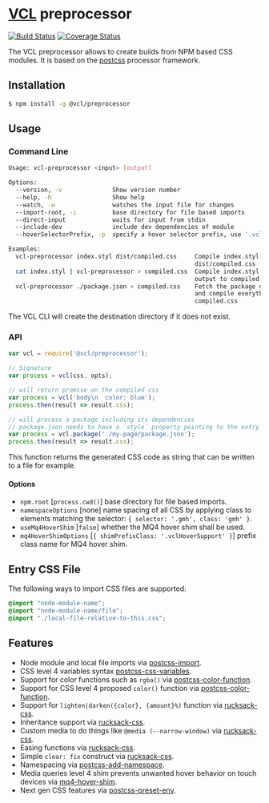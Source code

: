 # [VCL](https://github.com/vcl/vcl/doc) preprocessor

[![Build Status](http://img.shields.io/travis/vcl/preprocessor.svg?style=flat)](https://travis-ci.org/vcl/preprocessor)
[![Coverage Status](https://coveralls.io/repos/vcl/preprocessor/badge.svg?branch=master)](https://coveralls.io/r/vcl/preprocessor?branch=master)

The VCL preprocessor allows to create builds from NPM based CSS modules.
It is based on the [postcss](https://github.com/postcss/postcss)
processor framework.

## Installation

```sh
$ npm install -g @vcl/preprocessor
```

## Usage

### Command Line

```sh
Usage: vcl-preprocessor <input> [output]

Options:
  --version, -v              Show version number
  --help, -h                 Show help
  --watch, -w                watches the input file for changes
  --import-root, -i          base directory for file based imports
  --direct-input             waits for input from stdin
  --include-dev              include dev dependencies of module          [default: true]
  --hoverSelectorPrefix, -p  specify a hover selector prefix, use '.vclHoverSupport' if no argument was provided

Examples:
  vcl-preprocessor index.styl dist/compiled.css     Compile index.styl and output to
                                                    dist/compiled.css
  cat index.styl | vcl-preprocessor > compiled.css  Compile index.styl and pipe
                                                    output to compiled.css
  vcl-preprocessor ./package.json > compiled.css    Fetch the package dependencies
                                                    and compile everything to
                                                    compiled.css
```
The VCL CLI will create the destination directory if it does not exist.

### API

```js
var vcl = require('@vcl/preprocessor');

// Signature
var process = vcl(css, opts);

// will return promise on the compiled css
var process = vcl('body\n  color: blue');
process.then(result => result.css);

// will process a package including its dependencies
// package.json needs to have a `style` property pointing to the entry styl file
var process = vcl.package('./my-page/package.json');
process.then(result => result.css);
```

This function returns the generated CSS code as string that
can be written to a file for example.

#### Options

- `npm.root` [`process.cwd()`] base directory for file based imports.
- `namespaceOptions` [none] name spacing of all CSS by applying class to elements matching the selector: `{ selector: '.gmh', class: 'gmh' }`.
- `useMq4HoverShim` [`false`] whether the MQ4 hover shim shall be used.
- `mq4HoverShimOptions` [`{ shimPrefixClass: '.vclHoverSupport' }`] prefix class name for MQ4 hover shim.

## Entry CSS File

The following ways to import CSS files are supported:

```css
@import "node-module-name";
@import "node-module-name/file";
@import "./local-file-relative-to-this.css";
```

## Features

- Node module and local file imports via [postcss-import](https://github.com/postcss/postcss-import).
- CSS level 4 variables syntax [postcss-css-variables](https://github.com/MadLittleMods/postcss-css-variables).
- Support for color functions such as `rgba()` via [postcss-color-function](https://github.com/postcss/postcss-color-function).
- Support for CSS level 4 proposed `color()` function via [postcss-color-function](https://github.com/postcss/postcss-color-function).
- Support for `lighten|darken({color}, {amount}%)` function via [rucksack-css](https://www.rucksackcss.org/).
- Inheritance support via [rucksack-css](https://www.rucksackcss.org/).
- Custom media to do things like `@media (--narrow-window)` via [rucksack-css](https://www.rucksackcss.org/).
- Easing functions via [rucksack-css](https://www.rucksackcss.org/).
- Simple `clear: fix` construct via [rucksack-css](https://www.rucksackcss.org/).
- Namespacing via [postcss-add-namespace](https://github.com/GarthDB/postcss-add-namespace).
- Media queries level 4 shim prevents unwanted hover behavior on touch devices via [mq4-hover-shim](https://github.com/twbs/mq4-hover-shim).
- Next gen CSS features via [postcss-preset-env](https://preset-env.cssdb.org/).
